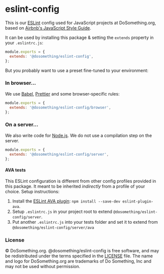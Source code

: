 # eslint-config

This is our [ESLint](http://eslint.org) config used for JavaScript projects at DoSomething.org, based on [Airbnb's JavaScript Style Guide](https://github.com/airbnb/javascript).

It can be used by installing this package & setting the `extends` property in your `.eslintrc.js`:

```js
module.exports = {
  extends: '@dosomething/eslint-config',
};
```

But you probably want to use a preset fine-tuned to your environment:

### In browser...

We use [Babel](https://babeljs.io), [Prettier](https://prettier.io) and some browser-specific rules:

```js
module.exports = {
  extends: '@dosomething/eslint-config/browser',
};
```


### On a server...

We also write code for [Node.js](https://nodejs.org/en/). We do not use a compilation step on the server.

```js
module.exports = {
  extends: '@dosomething/eslint-config/server',
};
```

#### AVA tests

This ESLint configuration is different from other config profiles provided in this package.
It meant to be inherited *indirectly* from a profile of your choice. Setup instructions:

1. Install the [ESLint AVA plugin](https://github.com/avajs/eslint-plugin-ava): `npm install --save-dev eslint-plugin-ava`.
2. Setup `.eslintrc.js` in your project root to extend `@dosomething/eslint-config/server`.
3. Put another `.eslintrc.js` into your tests folder and set it to extend from `@dosomething/eslint-config/server/ava`

### License
&copy; DoSomething.org. @dosomething/eslint-config is free software, and may be redistributed under the
terms specified in the [LICENSE](https://github.com/DoSomething/eslint-config/blob/master/LICENSE) file. The
name and logo for DoSomething.org are trademarks of Do Something, Inc and may not be used without permission.
